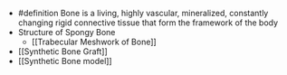 - #definition Bone is a living, highly vascular, mineralized, constantly changing rigid connective tissue that form the framework of the body
- Structure of Spongy Bone
	- [[Trabecular Meshwork of Bone]]
- [[Synthetic Bone Graft]]
- [[Synthetic Bone model]]